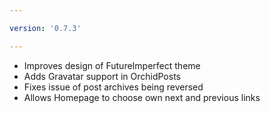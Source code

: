 ```yaml
---

version: '0.7.3'

---
```


- Improves design of FutureImperfect theme
- Adds Gravatar support in OrchidPosts
- Fixes issue of post archives being reversed
- Allows Homepage to choose own next and previous links
